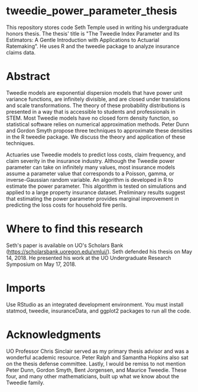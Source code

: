 # tweedie_power_parameter_thesis
This repository stores code Seth Temple used in writing his undergraduate honors thesis. The thesis' title is "The Tweedie Index Parameter and Its Estimators: A Gentle Introduction with Applications to Actuarial Ratemaking". He uses R and the tweedie package to analyze insurance claims data.

# Abstract

Tweedie models are exponential dispersion models that have power unit variance functions, are infinitely divisible, and are closed under translations and scale transformations. The theory of these probability distributions is presented in a way that is accessible to students and professionals in STEM. Most Tweedie models have no closed form density function, so statistical software relies on numerical approximation methods. Peter Dunn and Gordon Smyth propose three techniques to approximate these densities in the R tweedie package. We discuss the theory and application of these techniques.

Actuaries use Tweedie models to predict loss costs, claim frequency, and claim severity in the insurance industry. Although the Tweedie power parameter can take on infinitely many values, most insurance models assume a parameter value that corresponds to a Poisson, gamma, or inverse-Gaussian random variable. An algorithm is developed in R to estimate the power parameter. This algorithm is tested on simulations and applied to a large property insurance dataset. Preliminary results suggest that estimating the power parameter provides marginal improvement in predicting the loss costs for household fire perils.

# Where to find this research

Seth's paper is available on UO's Scholars Bank (https://scholarsbank.uoregon.edu/xmlui/). Seth defended his thesis on May 14, 2018. He presented his work at the UO Undergraduate Research Symposium on May 17, 2018.

# Imports

Use RStudio as an integrated development environment. You must install statmod, tweedie, insuranceData, and ggplot2 packages to run all the code.

# Acknowledgments

UO Professor Chris Sinclair served as my primary thesis advisor and was a wonderful academic resource. Peter Ralph and Samantha Hopkins also sat on the thesis defense committee. Lastly, I would be remiss to not mention Peter Dunn, Gordon Smyth, Bent Jorgensen, and Maurice Tweedie. These four, and many other mathematicians, built up what we know about the Tweedie family.
